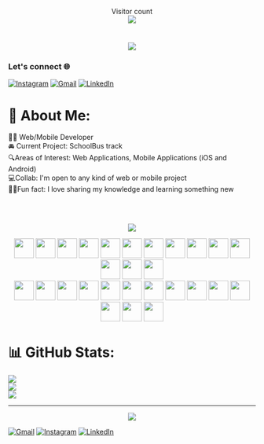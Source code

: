 <p align="center"> 
  Visitor count<br>
  <img src="https://profile-counter.glitch.me/lindex171/count.svg" />
</p>


<h1 align="center" style="color: black;">
    <img src="https://readme-typing-svg.herokuapp.com/?font=Righteous&size=35&center=true&vCenter=true&width=500&height=70&duration=4000&lines=Hi+There!+👋;+I'm+Ibrahima+Dieng!;&color=000000" />
</h1>

### Let's connect 🌐

[![Instagram](https://img.shields.io/badge/Instagram-%23E4405F.svg?logo=Instagram&logoColor=white)](https://www.instagram.com/lindex_dg?igsh=MWx4Z2d1aWQ0eGZwcw==)
[![Gmail](https://img.shields.io/badge/Gmail-%23D14836.svg?logo=Gmail&logoColor=white)](mailto:lindex171@gmail.com)
[![LinkedIn](https://img.shields.io/badge/LinkedIn-%230077B5.svg?logo=linkedin&logoColor=white)](https://www.linkedin.com/in/ibrahima-dieng?utm_source=share&utm_campaign=share_via&utm_content=profile&utm_medium=ios_app)


# 💫 About Me:
🧑‍💻 Web/Mobile Developer<br>🚘 Current Project: SchoolBus track<br>🔍Areas of Interest: Web Applications, Mobile Applications (iOS and Android)<br>💻Collab: I'm open to any kind of web or mobile project<br>🙌🏾Fun fact: I love sharing my knowledge and learning something new


<br/>
<br/>

<p align="center"><img src="https://img.shields.io/badge/Tech%20STACK%20&%20TOOLS-21618C?style=for-the-badge"/></p>

<div align="center">
    <img width="40" src="https://cdn.svgporn.com/logos/html-5.svg"/>
    <img width="40" src="https://cdn.svgporn.com/logos/css-3.svg"/>
    <img width="40" src="https://cdn.svgporn.com/logos/bootstrap.svg"/>
    <img width="40" src="https://cdn.svgporn.com/logos/php.svg"/>
    <img width="40" src="https://cdn.svgporn.com/logos/laravel.svg"/>
    <img width="40" src="https://cdn.svgporn.com/logos/django-icon.svg"/>
    <img width="40" src="https://cdn.svgporn.com/logos/dart.svg"/>
    <img width="40" src="https://cdn.svgporn.com/logos/flutter.svg"/>
    <img width="40" src="https://cdn.svgporn.com/logos/mysql.svg"/>
    <img width="40" src="https://cdn.svgporn.com/logos/docker-icon.svg"/>
    <img width="40" src="https://cdn.svgporn.com/logos/jenkins.svg"/>
    <img width="40" src="https://cdn.svgporn.com/logos/python.svg"/>
    <img width="40" src="https://cdn.svgporn.com/logos/selenium.svg"/>
    <img width="40" src="https://cdn.svgporn.com/logos/react.svg"/>
 </div>
 <div align="center">
    <img width="40" src="https://cdn.svgporn.com/logos/django-icon.svg"/>
    <img width="40" src="https://cdn.svgporn.com/logos/javascript.svg"/>
    <img width="40" src="https://cdn.svgporn.com/logos/react.svg"/>
    <img width="40" src="https://cdn.svgporn.com/logos/nodejs-icon.svg"/>
    <img width="40" src="https://cdn.svgporn.com/logos/arduino.svg"/>
    <img width="40" src="https://cdn.svgporn.com/logos/netlify.svg"/>
    <img width="40" src="https://cdn.svgporn.com/logos/postgresql.svg"/>
    <img width="40" src="https://cdn.svgporn.com/logos/firebase.svg"/>
    <img width="40" src="https://cdn.svgporn.com/logos/java.svg"/>
    <img width="40" src="https://cdn.svgporn.com/logos/tailwindcss-icon.svg"/>
    <img width="40" src="https://cdn.svgporn.com/logos/c-sharp.svg"/>
    <img width="40" src="https://cdn.svgporn.com/logos/oracle.svg"/>
    <img width="40" src="https://cdn.svgporn.com/logos/sass.svg"/>
    <img width="40" src="https://cdn.svgporn.com/logos/heroku.svg"/>
 </div>

# 📊 GitHub Stats:
![](https://github-readme-stats.vercel.app/api?username=lindex171&theme=dark&hide_border=false&include_all_commits=true&count_private=true)<br/>
![](https://github-readme-streak-stats.herokuapp.com/?user=lindex171&theme=dark&hide_border=false)<br/>
![](https://github-readme-stats.vercel.app/api/top-langs/?username=lindex171&theme=dark&hide_border=false&include_all_commits=true&count_private=true&layout=compact)

---


<p align="center"><img src="https://img.shields.io/badge/Social%20Media-21618C?style=for-the-badge"/></p>

[![Gmail](https://img.shields.io/badge/Gmail-%23D14836.svg?logo=Gmail&logoColor=white)](mailto:lindex171@gmail.com)
[![Instagram](https://img.shields.io/badge/Instagram-%23E4405F.svg?logo=Instagram&logoColor=white)](https://instagram.com/https://www.instagram.com/lindex_dg?igsh=MWx4Z2d1aWQ0eGZwcw==) [![LinkedIn](https://img.shields.io/badge/LinkedIn-%230077B5.svg?logo=linkedin&logoColor=white)](https://linkedin.com/in/https://www.linkedin.com/in/ibrahima-dieng?utm_source=share&utm_campaign=share_via&utm_content=profile&utm_medium=ios_app) 






